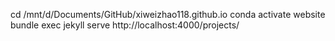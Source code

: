 
cd /mnt/d/Documents/GitHub/xiweizhao118.github.io
conda activate website
bundle exec jekyll serve
http://localhost:4000/projects/